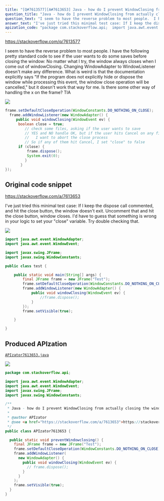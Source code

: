 ```yaml
---
title: "[Q#7613577][A#7613653] Java - how do I prevent WindowClosing from actually closing the window"
question_title: "Java - how do I prevent WindowClosing from actually closing the window"
question_text: "I seem to have the reverse problem to most people.  I have the following pretty standard code to see if the user wants to do some saves before closing the window: No matter what I try, the window always closes when I come out of windowClosing.  Changing WindowAdapter to WindowListener doesn't make any difference.  What is weird is that the documentation explicitly says \"If the program does not explicitly hide or dispose the window while processing this event, the window close operation will be cancelled,\" but it doesn't work that way for me. Is there some other way of handling the x on the frame?  TIA"
answer_text: "I've just tried this minimal test case: If I keep the dispose call commented, and hit the close button, the window doesn't exit. Uncomment that and hit the close button, window closes. I'd have to guess that something is wrong in your logic to set your \"close\" variable. Try double checking that."
apization_code: "package com.stackoverflow.api;  import java.awt.event.WindowAdapter; import java.awt.event.WindowEvent; import javax.swing.JFrame; import javax.swing.WindowConstants;  /**  * Java - how do I prevent WindowClosing from actually closing the window  *  * @author APIzator  * @see <a href=\"https://stackoverflow.com/a/7613653\">https://stackoverflow.com/a/7613653</a>  */ public class APIzator7613653 {    public static void preventWindowclosing() {     final JFrame frame = new JFrame(\"Test\");     frame.setDefaultCloseOperation(WindowConstants.DO_NOTHING_ON_CLOSE);     frame.addWindowListener(       new WindowAdapter() {         public void windowClosing(WindowEvent ev) {           // frame.dispose();         }       }     );     frame.setVisible(true);   } }"
---
```


https://stackoverflow.com/q/7613577

I seem to have the reverse problem to most people.  I have the following pretty standard code to see if the user wants to do some saves before closing the window:
No matter what I try, the window always closes when I come out of windowClosing.  Changing WindowAdapter to WindowListener doesn&#x27;t make any difference.  What is weird is that the documentation explicitly says &quot;If the program does not explicitly hide or dispose the window while processing this event, the window close operation will be cancelled,&quot; but it doesn&#x27;t work that way for me. Is there some other way of handling the x on the frame?  TIA


<div class="code-logo"><img src="/stackoverflow.png" /></div>

```java
frame.setDefaultCloseOperation(WindowConstants.DO_NOTHING_ON_CLOSE);
  frame.addWindowListener(new WindowAdapter() {
     public void windowClosing(WindowEvent ev) {
      boolean close = true;
         // check some files, asking if the user wants to save
         // YES and NO handle OK, but if the user hits Cancel on any file,
         //   I want to abort the close process     
         // So if any of them hit Cancel, I set "close" to false
      if (close) {
          frame.dispose();
          System.exit(0);
         }
       }            
});
```


## Original code snippet

https://stackoverflow.com/a/7613653

I&#x27;ve just tried this minimal test case:
If I keep the dispose call commented, and hit the close button, the window doesn&#x27;t exit. Uncomment that and hit the close button, window closes.
I&#x27;d have to guess that something is wrong in your logic to set your &quot;close&quot; variable. Try double checking that.

<div class="code-logo"><img src="/stackoverflow.png" /></div>

```java
import java.awt.event.WindowAdapter;
import java.awt.event.WindowEvent;

import javax.swing.JFrame;
import javax.swing.WindowConstants;

public class test {

    public static void main(String[] args) {
        final JFrame frame = new JFrame("Test");
        frame.setDefaultCloseOperation(WindowConstants.DO_NOTHING_ON_CLOSE);
        frame.addWindowListener(new WindowAdapter() {
            public void windowClosing(WindowEvent ev) {
                //frame.dispose();
            }
        });
        frame.setVisible(true);

    }

}
```

## Produced APIzation

[`APIzator7613653.java`](https://github.com/blind-papers/apization-temp-data/raw/main/search/APIzator7613653.java)

<div class="code-logo"><img src="/apizator.png" /></div>

```java
package com.stackoverflow.api;

import java.awt.event.WindowAdapter;
import java.awt.event.WindowEvent;
import javax.swing.JFrame;
import javax.swing.WindowConstants;

/**
 * Java - how do I prevent WindowClosing from actually closing the window
 *
 * @author APIzator
 * @see <a href="https://stackoverflow.com/a/7613653">https://stackoverflow.com/a/7613653</a>
 */
public class APIzator7613653 {

  public static void preventWindowclosing() {
    final JFrame frame = new JFrame("Test");
    frame.setDefaultCloseOperation(WindowConstants.DO_NOTHING_ON_CLOSE);
    frame.addWindowListener(
      new WindowAdapter() {
        public void windowClosing(WindowEvent ev) {
          // frame.dispose();
        }
      }
    );
    frame.setVisible(true);
  }
}

```